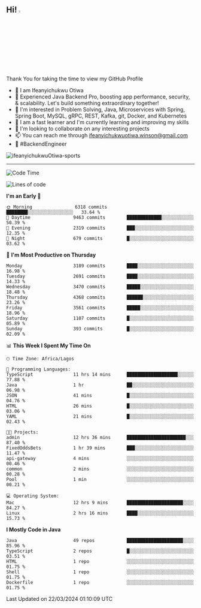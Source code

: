 <!-- BLOG-POST-LIST:START --><!-- BLOG-POST-LIST:END -->

## Hi! <img src="https://media.giphy.com/media/hvRJCLFzcasrR4ia7z/giphy.gif" width="4%"> 

Thank You for taking the time to view my GitHub Profile

- 👋 I am Ifeanyichukwu Otiwa
- 🚀 Experienced Java Backend Pro, boosting app performance, security, & scalability. Let's build something extraordinary together!
- 👀 I'm interested in Problem Solving, Java, Microservices with Spring, Spring Boot, MySQL, gRPC, REST, Kafka, git, Docker, and Kubernetes
- 🌱 I am a fast learner and I'm currently learning and improving my skills
- 💞️ I'm looking to collaborate on any interesting projects
- 📫 You can reach me through ifeanyichukwuotiwa.winson@gmail.com
- 🚀 #BackendEngineer

<p align="left" marginTop="10px"> <img src="https://komarev.com/ghpvc/?username=ifeanyichukwuOtiwa-sports&label=Profile%20views&color=0e75b6&style=for-the-badge" alt="ifeanyichukwuOtiwa-sports" /> </p>

***

<!--START_SECTION:waka-->
![Code Time](http://img.shields.io/badge/Code%20Time-2%2C328%20hrs%2047%20mins-blue)

![Lines of code](https://img.shields.io/badge/From%20Hello%20World%20I%27ve%20Written-4.3%20million%20lines%20of%20code-blue)

**I'm an Early 🐤** 

```text
🌞 Morning                6318 commits        ████████░░░░░░░░░░░░░░░░░   33.64 % 
🌆 Daytime                9463 commits        █████████████░░░░░░░░░░░░   50.39 % 
🌃 Evening                2319 commits        ███░░░░░░░░░░░░░░░░░░░░░░   12.35 % 
🌙 Night                  679 commits         █░░░░░░░░░░░░░░░░░░░░░░░░   03.62 % 
```
📅 **I'm Most Productive on Thursday** 

```text
Monday                   3189 commits        ████░░░░░░░░░░░░░░░░░░░░░   16.98 % 
Tuesday                  2691 commits        ████░░░░░░░░░░░░░░░░░░░░░   14.33 % 
Wednesday                3470 commits        █████░░░░░░░░░░░░░░░░░░░░   18.48 % 
Thursday                 4368 commits        ██████░░░░░░░░░░░░░░░░░░░   23.26 % 
Friday                   3561 commits        █████░░░░░░░░░░░░░░░░░░░░   18.96 % 
Saturday                 1107 commits        █░░░░░░░░░░░░░░░░░░░░░░░░   05.89 % 
Sunday                   393 commits         █░░░░░░░░░░░░░░░░░░░░░░░░   02.09 % 
```


📊 **This Week I Spent My Time On** 

```text
🕑︎ Time Zone: Africa/Lagos

💬 Programming Languages: 
TypeScript               11 hrs 14 mins      ███████████████████░░░░░░   77.88 % 
Java                     1 hr                ██░░░░░░░░░░░░░░░░░░░░░░░   06.98 % 
JSON                     41 mins             █░░░░░░░░░░░░░░░░░░░░░░░░   04.76 % 
HTML                     26 mins             █░░░░░░░░░░░░░░░░░░░░░░░░   03.06 % 
YAML                     21 mins             █░░░░░░░░░░░░░░░░░░░░░░░░   02.43 % 

🐱‍💻 Projects: 
admin                    12 hrs 36 mins      ██████████████████████░░░   87.40 % 
FixedOddsBets            1 hr 39 mins        ███░░░░░░░░░░░░░░░░░░░░░░   11.47 % 
api-gateway              4 mins              ░░░░░░░░░░░░░░░░░░░░░░░░░   00.46 % 
common                   2 mins              ░░░░░░░░░░░░░░░░░░░░░░░░░   00.28 % 
Pool                     1 min               ░░░░░░░░░░░░░░░░░░░░░░░░░   00.21 % 

💻 Operating System: 
Mac                      12 hrs 9 mins       █████████████████████░░░░   84.27 % 
Linux                    2 hrs 16 mins       ████░░░░░░░░░░░░░░░░░░░░░   15.73 % 
```

**I Mostly Code in Java** 

```text
Java                     49 repos            █████████████████████░░░░   85.96 % 
TypeScript               2 repos             █░░░░░░░░░░░░░░░░░░░░░░░░   03.51 % 
HTML                     1 repo              ░░░░░░░░░░░░░░░░░░░░░░░░░   01.75 % 
Shell                    1 repo              ░░░░░░░░░░░░░░░░░░░░░░░░░   01.75 % 
Dockerfile               1 repo              ░░░░░░░░░░░░░░░░░░░░░░░░░   01.75 % 
```




 Last Updated on 22/03/2024 01:10:09 UTC
<!--END_SECTION:waka-->

<!--
<p align="center">
![trophy](https://github-profile-trophy.vercel.app/?username=ifeanyichukwuOtiwa-sports&theme=onedark) (https://github.com/ryo-ma/github-profile-trophy)
</p>
-->

<!---
ifeanyi-otiwa/ifeanyi-otiwa is a ✨ special ✨ repository because its `README.md` (this file) appears on your GitHub profile.
You can click the Preview link to take a look at your changes.
--->
